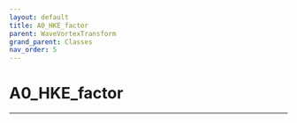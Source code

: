 ```yaml
---
layout: default
title: A0_HKE_factor
parent: WaveVortexTransform
grand_parent: Classes
nav_order: 5
---
```


#  A0_HKE_factor




---

